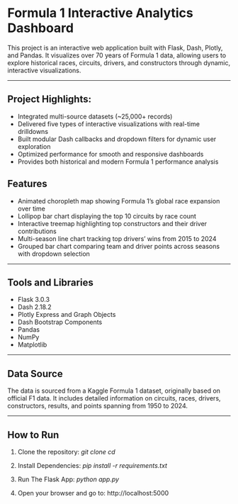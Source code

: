 # Formula 1 Interactive Analytics Dashboard

This project is an interactive web application built with Flask, Dash, Plotly, and Pandas. It visualizes over 70 years of Formula 1 data, allowing users to explore historical races, circuits, drivers, and constructors through dynamic, interactive visualizations.

---

## Project Highlights:

- Integrated multi-source datasets (~25,000+ records)
- Delivered five types of interactive visualizations with real-time drilldowns
- Built modular Dash callbacks and dropdown filters for dynamic user exploration
- Optimized performance for smooth and responsive dashboards
- Provides both historical and modern Formula 1 performance analysis

## Features

- Animated choropleth map showing Formula 1’s global race expansion over time  
- Lollipop bar chart displaying the top 10 circuits by race count  
- Interactive treemap highlighting top constructors and their driver contributions  
- Multi-season line chart tracking top drivers’ wins from 2015 to 2024  
- Grouped bar chart comparing team and driver points across seasons with dropdown selection

---

## Tools and Libraries

- Flask 3.0.3  
- Dash 2.18.2  
- Plotly Express and Graph Objects  
- Dash Bootstrap Components  
- Pandas  
- NumPy  
- Matplotlib

---

## Data Source

The data is sourced from a Kaggle Formula 1 dataset, originally based on official F1 data. It includes detailed information on circuits, races, drivers, constructors, results, and points spanning from 1950 to 2024.

---

## How to Run

1. Clone the repository:
   _git clone <your-repo-url>
   cd <your-repo-folder>_

2. Install Dependencies:
   _pip install -r requirements.txt_

4. Run The Flask App:
   _python app.py_

5. Open your browser and go to:
   http://localhost:5000


